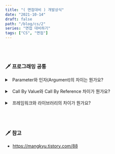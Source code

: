 ```yaml
---
title: "( 면접대비 ) 개발상식"
date: "2021-10-14"
draft: false
path: "/blog/cs/2"
series: "면접 대비하기"
tags: ["CS", "면접"]
---
```


<br>
<br>

### 🗡 프로그래밍 공통

<details>
<summary>&nbsp; Parameter와 인자(Argument)의 차이는 뭔가요?</summary>
<p>

- Parameter는 함수를 선언할 때 사용된 변수이고 Argument는 함수가 호출되었을 때 파라미터로 전달된 실제 값이다.

</p>
</details>

<br>

<details>
<summary>&nbsp; Call By Value와 Call By Reference 차이가 뭔가요?</summary>
<p>

- 데이터를 접근하는 방법이 다르다.
- Call By Value는 데이터의 값을 복사하여 사용한다.
- Call By Reference는 인자의 메모리 주소를 참조하여 사용한다.
- Call By Value는 메모리 공간을 더 사용하고 느리지만 side effect를 일으키지 않는다.

</p>
</details>

<br>

<details>
<summary>&nbsp; 프레임워크와 라이브러리의 차이가 뭔가요?</summary>
<p>

- 흐름을 제어하는 주체에 차이가 있다.
- 프레임워크는 전체적 흐름을 제어하며 그 흐름안에서 사용자의 코드가 동작하게 된다.
- 라이브러리는 사용자가 흐름을 제어하여 필요한 상황에 사용된다.

</p>
</details>

<br>

<br>
<br>

### 🗡 참고

- https://mangkyu.tistory.com/88
